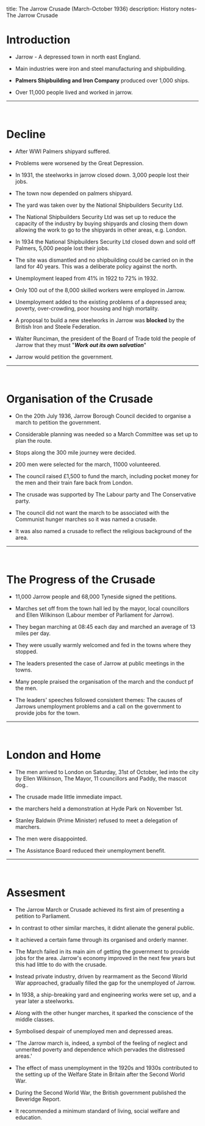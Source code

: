 title: The Jarrow Crusade (March-October 1936)
description: History notes- The Jarrow Crusade

# Introduction

- Jarrow - A depressed town in north east England.&nbsp;

- Main industries were iron and steel manufacturing and shipbuilding.&nbsp;

- **Palmers Shipbuilding and Iron Company** produced over 1,000 ships.&nbsp;

- Over 11,000 people lived and worked in jarrow.&nbsp;

---
&nbsp;
# Decline

- After WWI Palmers shipyard suffered.&nbsp;

- Problems were worsened by the Great Depression.&nbsp;

- In 1931, the steelworks in jarrow closed down. 3,000 people lost their jobs.&nbsp;

- The town now depended on palmers shipyard.&nbsp;

- The yard was taken over by the National Shipbuilders Security Ltd.&nbsp;

- The National Shipbuilders Security Ltd was set up to reduce the capacity of the industry by buying shipyards and closing them down allowing the work to go to the shipyards in other areas, e.g. London.&nbsp;

- In 1934 the National Shipbuilders Security Ltd closed down and sold off Palmers, 5,000 people lost their jobs.&nbsp;

- The site was dismantled and no shipbuilding could be carried on in the land for 40 years. This was a deliberate policy against the north.&nbsp;

- Unemployment leaped from 41% in 1922 to 72% in 1932.&nbsp;

- Only 100 out of the 8,000 skilled workers were employed in Jarrow.&nbsp;

- Unemployment added to the existing problems of a depressed area; poverty, over-crowding, poor housing and high mortality.&nbsp;

- A proposal to build a new steelworks in Jarrow was __blocked__ by the British Iron and Steele Federation.

- Walter Runciman, the president of the Board of Trade told the people of Jarrow that they must "_**Work out its own salvation**_"&nbsp;

- Jarrow would petition the government.&nbsp;

---
&nbsp;

# Organisation of the Crusade

- On the 20th July 1936, Jarrow Borough Council decided to organise a march to petition the government.&nbsp;

- Considerable planning was needed so a March Committee was set up to plan the route.&nbsp;

- Stops along the 300 mile journey were decided.&nbsp;

- 200 men were selected for the march, 11000 volunteered.&nbsp;

- The council raised £1,500 to fund the march, including pocket money for the men and their train fare back from London.&nbsp;

- The crusade was supported by The Labour party and The Conservative party.&nbsp;

- The council did not want the march to be associated with the Communist hunger marches so it was named a crusade.&nbsp;

- It was also named a crusade to reflect the religious background of the area.&nbsp;

---
&nbsp;

# The Progress of the Crusade

- 11,000 Jarrow people and 68,000 Tyneside signed the petitions.&nbsp;

- Marches set off from the town hall led by the mayor, local councillors and Ellen Wilkinson (Labour member of Parliament for Jarrow).&nbsp;

- They began marching at 08:45 each day and marched an average of 13 miles per day.&nbsp;

- They were usually warmly welcomed and fed in the towns where they stopped.&nbsp;

- The leaders presented the case of Jarrow at public meetings in the towns.&nbsp;

- Many people praised the organisation of the march and the conduct pf the men.&nbsp;

- The leaders' speeches followed consistent themes: The causes of Jarrows unemployment problems and a call on the government to provide jobs for the town.&nbsp;

---
&nbsp;

# London and Home

- The men arrived to London on Saturday, 31st of October, led into the city by Ellen Wilkinson, The Mayor, 11 councillors and Paddy, the mascot dog..&nbsp;

- The crusade made little immediate impact.&nbsp;

- the marchers held a demonstration at Hyde Park on November 1st.&nbsp;

- Stanley Baldwin (Prime Minister) refused to meet a delegation of marchers.&nbsp;

- The men were disappointed.&nbsp;

- The Assistance Board reduced their unemployment benefit.&nbsp;

---
&nbsp;

# Assesment

- The Jarrow March or Crusade achieved its first aim of presenting a petition to Parliament.&nbsp;

- In contrast to other similar marches, it didnt alienate the general public.&nbsp;

- It achieved a certain fame through its organised and orderly manner.&nbsp;

- The March failed in its main aim of getting the government to provide jobs for the area. Jarrow's economy improved in the next few years but this had little to do with the crusade.&nbsp;

- Instead private industry, driven by rearmament as the Second World War approached, gradually filled the gap for the unemployed of Jarrow.&nbsp;

- In 1938, a ship-breaking yard and engineering works were set up, and a year later a steelworks.&nbsp;

- Along with the other hunger marches, it sparked the conscience of the middle classes.&nbsp;

- Symbolised despair of unemployed men and depressed areas.&nbsp;

- 'The Jarrow march is, indeed, a symbol of the feeling of neglect and unmerited poverty and dependence which pervades the distressed areas.'&nbsp;

- The effect of mass unemployment in the 1920s and 1930s contributed to the setting up of the Welfare State in Britain after the Second World War.&nbsp;

- During the Second World War, the British government published the Beveridge Report.&nbsp;

- It recommended a minimum standard of living, social welfare and education.
